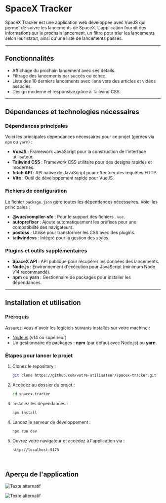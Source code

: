 # SpaceX Tracker

SpaceX Tracker est une application web développée avec VueJS qui permet de suivre les lancements de SpaceX. L'application fournit des informations sur le prochain lancement, un filtre pour trier les lancements selon leur statut, ainsi qu'une liste de lancements passés.

---

## Fonctionnalités

- Affichage du prochain lancement avec ses détails.
- Filtrage des lancements par succès ou échec.
- Liste des 10 derniers lancements avec liens vers des articles et vidéos associés.
- Design moderne et responsive grâce à Tailwind CSS.

---

## Dépendances et technologies nécessaires

### Dépendances principales
Voici les principales dépendances nécessaires pour ce projet (gérées via `npm` ou `yarn`) :
- **VueJS** : Framework JavaScript pour la construction de l'interface utilisateur.
- **Tailwind CSS** : Framework CSS utilitaire pour des designs rapides et modernes.
- **fetch API** : API native de JavaScript pour effectuer des requêtes HTTP.
- **Vite** : Outil de développement rapide pour VueJS.

### Fichiers de configuration
Le fichier `package.json` gère toutes les dépendances nécessaires. Voici les principales :
- **@vue/compiler-sfc** : Pour le support des fichiers `.vue`.
- **autoprefixer** : Ajoute automatiquement les préfixes pour une compatibilité des navigateurs.
- **postcss** : Utilisé pour transformer les CSS avec des plugins.
- **tailwindcss** : Intégré pour la gestion des styles.

### Plugins et outils supplémentaires
- **SpaceX API** : API publique pour récupérer les données des lancements.
- **Node.js** : Environnement d'exécution pour JavaScript (minimum Node v14 recommandé).
- **npm** ou **yarn** : Gestionnaire de packages pour installer les dépendances.

---

## Installation et utilisation

### Prérequis
Assurez-vous d'avoir les logiciels suivants installés sur votre machine :
- [Node.js](https://nodejs.org/) (v14 ou supérieur)
- Un gestionnaire de packages : **npm** (par défaut avec Node.js) ou **yarn**.

### Étapes pour lancer le projet

1. Clonez le repository :
   ```bash
   git clone https://github.com/votre-utilisateur/spacex-tracker.git


2. Accédez au dossier du projet :
   ```bash
   cd spacex-tracker

3. Installez les dépendances :
   ```bash
   npm install


4. Lancez le serveur de développement :
   ```bash
   npm run dev


5. Ouvrez votre navigateur et accédez à l'application via :
   ```bash
   http://localhost:5173
   
    
## Aperçu de l'application

![Texte alternatif](my-vue-app/src/assets/screen_cards.png)

![Texte alternatif](my-vue-app/src/assets/screen_title.png)




